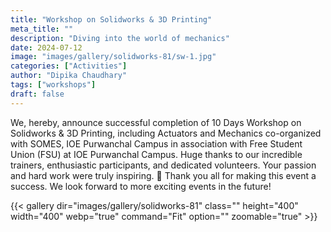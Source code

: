 ```yaml
---
title: "Workshop on Solidworks & 3D Printing"
meta_title: ""
description: "Diving into the world of mechanics"
date: 2024-07-12
image: "images/gallery/solidworks-81/sw-1.jpg"
categories: ["Activities"]
author: "Dipika Chaudhary"
tags: ["workshops"]
draft: false
---
```


We, hereby, announce successful completion of 10 Days Workshop on Solidworks & 3D Printing, including Actuators and Mechanics co-organized with SOMES, IOE Purwanchal Campus in association with Free Student Union (FSU) at IOE Purwanchal Campus.
Huge thanks to our incredible trainers, enthusiastic participants, and dedicated volunteers. Your passion and hard work were truly inspiring. 🙌
Thank you all for making this event a success. We look forward to more exciting events in the future!

{{< gallery dir="images/gallery/solidworks-81" class="" height="400" width="400" webp="true" command="Fit" option="" zoomable="true" >}}
